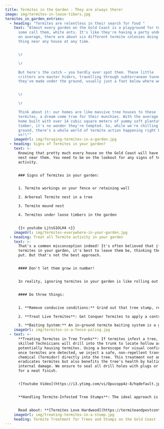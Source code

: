 ```yaml
---
title: Termites in the Garden - They are always there!
image: img/termites-in-loose-tibers.jpg
termites_in_garden_entries:
  - heading: "Termites are relentless in their search for food "
    text: "Almost every garden on the Gold Coast is a playground for termites, or as
      some call them, white ants. It's like they're having a party underground –
      on average, there are about six different termite colonies doing their
      thing near any house at any time.


      \r

      \r

      But here's the catch – you hardly ever spot them. These little
      critters are master hiders, travelling through subterranean tunnels
      they've made under the ground, usually just a foot below where we walk.


      \r

      \r

      Think about it: our homes are like massive tree houses to these
      termites, a dream come true for their munchies. With the average Aussie
      home built with over 14 cubic square meters of yummy soft plantation
      timber, it's no wonder they're tempted. So, while we're chilling above
      ground, there’s a whole world of termite action happening right beneath
      us!\""
    imageUrl: img/foraging-termites-in-a-garden.jpg
  - heading: Signs of Termites in your garden?
    text: >-
      Knowing that pretty much every house on the Gold Coast will have a Termite
      nest near them. You need to be on the lookout for any signs of termite
      activity.


      ### Signs of Termites in your garden:


      1. Termite workings on your fence or retaining wall

      2. Arboreal Termite nest in a tree

      3. Termite mound nest

      4. Termites under loose timbers in the garden


      {{< youtube LjtsG1OLH4 >}}
    imageUrl: img/termites-everywhere-in-your-garden.jpg
  - heading: Treat all Termite activity in your garden
    text: >-
      That's a common misconception indeed! It's often believed that if you spot
      termites in your garden, it's best to leave them be, thinking they'll stay
      put. But that's not the best approach.


      #### Don't let them grow in number!


      In reality, ignoring termites in your garden is like rolling out a welcome mat for them to your home. When you leave a termite colony undisturbed, it doesn't just hang around harmlessly; it grows and becomes stronger. As the colony expands, so does its need for food, and what's a bigger, more tempting source of food than your house?


      #### Do three things:


      1. **Remove conducive conditions:** Grind out that tree stump, remove loose timbers and reduce moisture

      2. **Treat Live Termites**: Get Conquer Termites to apply a controlling agent to any area where live termites were found

      3. **Baiting System:** An in-ground termite baiting system is a good way to intercept foraging termites in your garden
    imageUrl: img/termites-in-a-fence-paling.jpg
  - text: >-
      **Treating Termites in Tree Trunks**: If termites infest a tree, our
      skilled Technicians will drill into the trunk to locate hollow areas
      potentially housing termites. Using a borescope for visual confirmation,
      once termites are detected, we inject a safe, non-repellent transfer
      chemical (Termidor) directly into the tree. This treatment not only
      eradicates termites but also benefits the tree's health by halting
      internal damage. We ensure to seal all drill holes with plugs or sealant
      for a neat finish.


      ![Youtube Video](https://i3.ytimg.com/vi/Opucopp4z-8/hqdefault.jpg)


      **Handling Termite-Infested Tree Stumps**: The ideal approach is to prevent termite infestation in tree stumps by removing them entirely. If you've recently had a tree cut down, we recommend having the stump ground out promptly. For stumps already hosting termites or nests, our Technicians can treat them using Termidor before stump removal. This ensures complete termite eradication from your property.


      Read about: **[Termites Love Hardwood](https://termiteandpestcontrolgoldcoast.com.au/do-termites-eat-hard-wood/)**
    imageUrl: img/treating-termites-in-a-stump.jpg
    heading: Termite Treatment for Trees and Stumps on the Gold Coast
---
```

